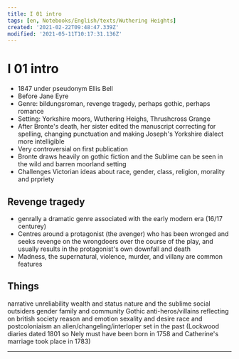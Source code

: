```yaml
---
title: I 01 intro
tags: [en, Notebooks/English/texts/Wuthering Heights]
created: '2021-02-22T09:48:47.339Z'
modified: '2021-05-11T10:17:31.136Z'
---
```


# I 01 intro
- 1847 under pseudonym Ellis Bell
- Before Jane Eyre
- Genre: bildungsroman, revenge tragedy, perhaps gothic, perhaps romance
- Setting: Yorkshire moors, Wuthering Heighs, Thrushcross Grange
- After Bronte's death, her sister edited the manuscript correcting for spelling, changing punctuation and making Joseph's Yorkshire dialect more intelligible
- Very controversial on first publication
- Bronte draws heavily on gothic fiction and the Sublime can be seen in the wild and barren moorland setting
- Challenges Victorian ideas about race, gender, class, religion, morality and prpriety

## Revenge tragedy
- genrally a dramatic genre associated with the early modern era (16/17 centurey)
- Centres around a protagonist (the avenger) who has been wronged and seeks revenge on the wrongdoers over the course of the play, and usually results in the protagonist's own downfall and death
- Madness, the supernatural, violence, murder, and villany are common features

## Things
narrative unreliability
wealth and status
nature and the sublime
social outsiders
gender
family and community
Gothic
anti-heros/villains
reflecting on british society
reason and emotion
sexality and desire
race and postcoloniaism
an alien/changeling/interloper
set in the past (Lockwood diaries dated 1801 so Nely must have been born in 1758 and Catherine's marriage took place in 1783)

---
